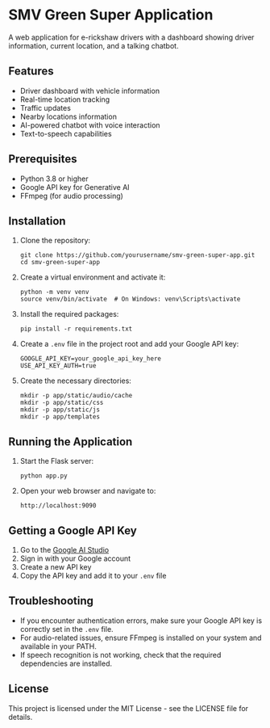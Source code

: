 # SMV Green Super Application

A web application for e-rickshaw drivers with a dashboard showing driver information, current location, and a talking chatbot.

## Features

- Driver dashboard with vehicle information
- Real-time location tracking
- Traffic updates
- Nearby locations information
- AI-powered chatbot with voice interaction
- Text-to-speech capabilities

## Prerequisites

- Python 3.8 or higher
- Google API key for Generative AI
- FFmpeg (for audio processing)

## Installation

1. Clone the repository:
   ```
   git clone https://github.com/yourusername/smv-green-super-app.git
   cd smv-green-super-app
   ```

2. Create a virtual environment and activate it:
   ```
   python -m venv venv
   source venv/bin/activate  # On Windows: venv\Scripts\activate
   ```

3. Install the required packages:
   ```
   pip install -r requirements.txt
   ```

4. Create a `.env` file in the project root and add your Google API key:
   ```
   GOOGLE_API_KEY=your_google_api_key_here
   USE_API_KEY_AUTH=true
   ```

5. Create the necessary directories:
   ```
   mkdir -p app/static/audio/cache
   mkdir -p app/static/css
   mkdir -p app/static/js
   mkdir -p app/templates
   ```

## Running the Application

1. Start the Flask server:
   ```
   python app.py
   ```

2. Open your web browser and navigate to:
   ```
   http://localhost:9090
   ```

## Getting a Google API Key

1. Go to the [Google AI Studio](https://makersuite.google.com/app/apikey)
2. Sign in with your Google account
3. Create a new API key
4. Copy the API key and add it to your `.env` file

## Troubleshooting

- If you encounter authentication errors, make sure your Google API key is correctly set in the `.env` file.
- For audio-related issues, ensure FFmpeg is installed on your system and available in your PATH.
- If speech recognition is not working, check that the required dependencies are installed.

## License

This project is licensed under the MIT License - see the LICENSE file for details. 